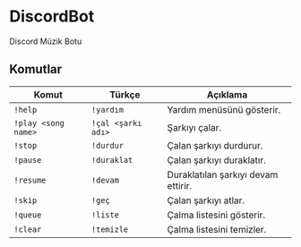 # DiscordBot
Discord Müzik Botu

## Komutlar
| Komut | Türkçe | Açıklama |
|-------|--------|----------|
| `!help` | `!yardım` | Yardım menüsünü gösterir. |
| `!play <song name>` | `!çal <şarkı adı>` | Şarkıyı çalar. |
| `!stop` | `!durdur` | Çalan şarkıyı durdurur. |
| `!pause` | `!duraklat` | Çalan şarkıyı duraklatır. |
| `!resume` | `!devam` | Duraklatılan şarkıyı devam ettirir. |
| `!skip` | `!geç` | Çalan şarkıyı atlar. |
| `!queue` | `!liste` | Çalma listesini gösterir. |
| `!clear` | `!temizle` | Çalma listesini temizler. |
